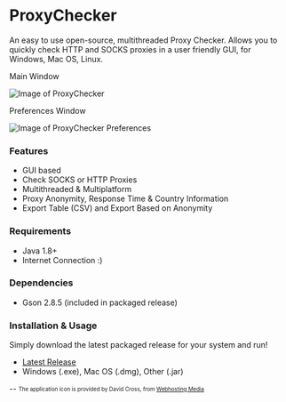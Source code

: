# ProxyChecker
An easy to use open-source, multithreaded Proxy Checker.
Allows you to quickly check HTTP and SOCKS proxies in a user friendly GUI, for Windows, Mac OS, Linux.

Main Window

![Image of ProxyChecker](https://i.imgur.com/WhmwpBJ.gif)


Preferences Window

![Image of ProxyChecker Preferences](https://i.imgur.com/wejFQWT.png)



### Features
* GUI based
* Check SOCKS or HTTP Proxies
* Multithreaded & Multiplatform
* Proxy Anonymity, Response Time & Country Information
* Export Table (CSV) and Export Based on Anonymity

### Requirements
* Java 1.8+
* Internet Connection :)

### Dependencies
* Gson 2.8.5 (included in packaged release)

### Installation & Usage
Simply download the latest packaged release for your system and run!
* [Latest Release](https://github.com/HiddenMotives/ProxyChecker/releases/latest)
* Windows (.exe), Mac OS (.dmg), Other (.jar)



--
<sub><sup>
The application icon is provided by David Cross, from [Webhosting Media](http://webhostingmedia.net/)
</sup></sub>
